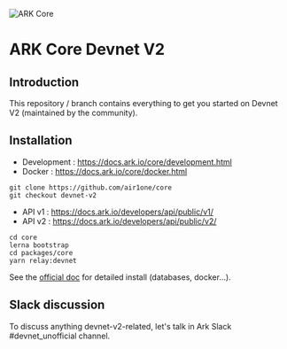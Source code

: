 ![ARK Core](https://i.imgur.com/1aP6F2o.png)

# ARK Core Devnet V2

## Introduction

This repository / branch contains everything to get you started on Devnet V2 (maintained by the community).

## Installation

- Development : https://docs.ark.io/core/development.html
- Docker : https://docs.ark.io/core/docker.html

```
git clone https://github.com/air1one/core
git checkout devnet-v2
```

- API v1 : https://docs.ark.io/developers/api/public/v1/
- API v2 : https://docs.ark.io/developers/api/public/v2/

```
cd core
lerna bootstrap
cd packages/core
yarn relay:devnet
```

See the [official doc](https://arkdocs.readme.io/docs/development) for detailed install (databases, docker...).

## Slack discussion

To discuss anything devnet-v2-related, let's talk in Ark Slack #devnet_unofficial channel.